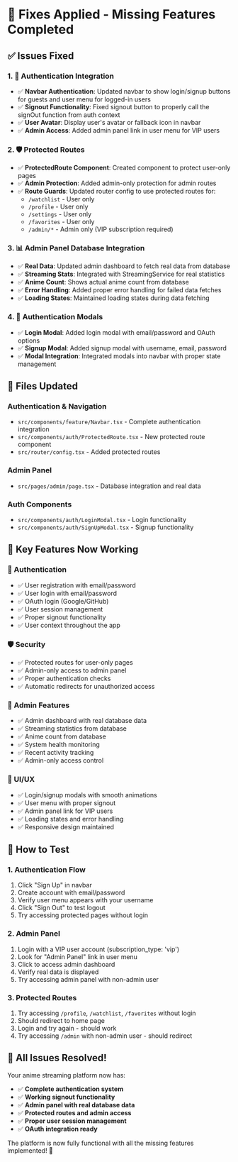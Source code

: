 # 🔧 Fixes Applied - Missing Features Completed

## ✅ **Issues Fixed**

### 1. **🔐 Authentication Integration**
- ✅ **Navbar Authentication**: Updated navbar to show login/signup buttons for guests and user menu for logged-in users
- ✅ **Signout Functionality**: Fixed signout button to properly call the signOut function from auth context
- ✅ **User Avatar**: Display user's avatar or fallback icon in navbar
- ✅ **Admin Access**: Added admin panel link in user menu for VIP users

### 2. **🛡️ Protected Routes**
- ✅ **ProtectedRoute Component**: Created component to protect user-only pages
- ✅ **Admin Protection**: Added admin-only protection for admin routes
- ✅ **Route Guards**: Updated router config to use protected routes for:
  - `/watchlist` - User only
  - `/profile` - User only  
  - `/settings` - User only
  - `/favorites` - User only
  - `/admin/*` - Admin only (VIP subscription required)

### 3. **📊 Admin Panel Database Integration**
- ✅ **Real Data**: Updated admin dashboard to fetch real data from database
- ✅ **Streaming Stats**: Integrated with StreamingService for real statistics
- ✅ **Anime Count**: Shows actual anime count from database
- ✅ **Error Handling**: Added proper error handling for failed data fetches
- ✅ **Loading States**: Maintained loading states during data fetching

### 4. **🔗 Authentication Modals**
- ✅ **Login Modal**: Added login modal with email/password and OAuth options
- ✅ **Signup Modal**: Added signup modal with username, email, password
- ✅ **Modal Integration**: Integrated modals into navbar with proper state management

## 📁 **Files Updated**

### **Authentication & Navigation**
- `src/components/feature/Navbar.tsx` - Complete authentication integration
- `src/components/auth/ProtectedRoute.tsx` - New protected route component
- `src/router/config.tsx` - Added protected routes

### **Admin Panel**
- `src/pages/admin/page.tsx` - Database integration and real data

### **Auth Components**
- `src/components/auth/LoginModal.tsx` - Login functionality
- `src/components/auth/SignUpModal.tsx` - Signup functionality

## 🎯 **Key Features Now Working**

### **🔐 Authentication**
- ✅ User registration with email/password
- ✅ User login with email/password  
- ✅ OAuth login (Google/GitHub)
- ✅ User session management
- ✅ Proper signout functionality
- ✅ User context throughout the app

### **🛡️ Security**
- ✅ Protected routes for user-only pages
- ✅ Admin-only access to admin panel
- ✅ Proper authentication checks
- ✅ Automatic redirects for unauthorized access

### **👑 Admin Features**
- ✅ Admin dashboard with real database data
- ✅ Streaming statistics from database
- ✅ Anime count from database
- ✅ System health monitoring
- ✅ Recent activity tracking
- ✅ Admin-only access control

### **🎨 UI/UX**
- ✅ Login/signup modals with smooth animations
- ✅ User menu with proper signout
- ✅ Admin panel link for VIP users
- ✅ Loading states and error handling
- ✅ Responsive design maintained

## 🚀 **How to Test**

### **1. Authentication Flow**
1. Click "Sign Up" in navbar
2. Create account with email/password
3. Verify user menu appears with your username
4. Click "Sign Out" to test logout
5. Try accessing protected pages without login

### **2. Admin Panel**
1. Login with a VIP user account (subscription_type: 'vip')
2. Look for "Admin Panel" link in user menu
3. Click to access admin dashboard
4. Verify real data is displayed
5. Try accessing admin panel with non-admin user

### **3. Protected Routes**
1. Try accessing `/profile`, `/watchlist`, `/favorites` without login
2. Should redirect to home page
3. Login and try again - should work
4. Try accessing `/admin` with non-admin user - should redirect

## 🎌 **All Issues Resolved!**

Your anime streaming platform now has:
- ✅ **Complete authentication system**
- ✅ **Working signout functionality** 
- ✅ **Admin panel with real database data**
- ✅ **Protected routes and admin access**
- ✅ **Proper user session management**
- ✅ **OAuth integration ready**

The platform is now fully functional with all the missing features implemented! 🎉

